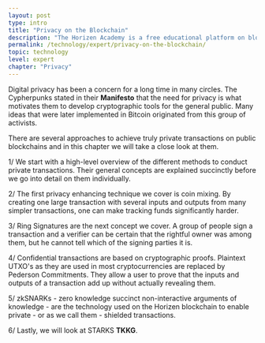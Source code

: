 ```yaml
---
layout: post
type: intro
title: "Privacy on the Blockchain"
description: "The Horizen Academy is a free educational platform on blockchain technology, cryptocurrency, and privacy. This chapter is is not available yet. We add content frequently, sign up for our newsletter for notifications when it's released."
permalink: /technology/expert/privacy-on-the-blockchain/
topic: technology
level: expert
chapter: "Privacy"
---
```


Digital privacy has been a concern for a long time in many circles. The Cypherpunks stated in their **Manifesto** that the need for privacy is what motivates them to develop cryptographic tools for the general public. Many ideas that were later implemented in Bitcoin originated from this group of activists.

There are several approaches to achieve truly private transactions on public blockchains and in this chapter we will take a close look at them.

1/ We start with a high-level overview of the different methods to conduct private transactions. Their general concepts are explained succinctly before we go into detail on them individually.

2/ The first privacy enhancing technique we cover is coin mixing. By creating one large transaction with several inputs and outputs from many simpler transactions, one can make tracking funds significantly harder.

3/ Ring Signatures are the next concept we cover. A group of people sign a transaction and a verifier can be certain that the rightful owner was among them, but he cannot tell which of the signing parties it is.

4/ Confidential transactions are based on cryptographic proofs. Plaintext UTXO's as they are used in most cryptocurrencies are replaced by Pederson Commitments. They allow a user to prove that the inputs and outputs of a transaction add up without actually revealing them.

5/ zkSNARKs - zero knowledge succinct non-interactive arguments of knowledge - are the technology used on the Horizen blockchain to enable private - or as we call them - shielded transactions.

6/ Lastly, we will look at STARKS **TKKG**.
